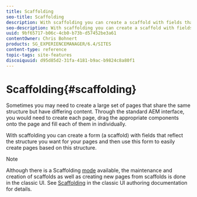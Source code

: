 ```yaml
---
title: Scaffolding
seo-title: Scaffolding
description: With scaffolding you can create a scaffold with fields that reflect the structure you want for your pages and then use this form to easily create pages based on this structure
seo-description: With scaffolding you can create a scaffold with fields that reflect the structure you want for your pages and then use this form to easily create pages based on this structure
uuid: 9bf65717-b06c-4cb0-b73b-d57452be3a61
contentOwner: Chris Bohnert
products: SG_EXPERIENCEMANAGER/6.4/SITES
content-type: reference
topic-tags: site-features
discoiquuid: d95d85d2-31fa-4181-b9ac-b9824c8a80f1
---
```


# Scaffolding{#scaffolding}

Sometimes you may need to create a large set of pages that share the same structure but have differing content. Through the standard AEM interface, you would need to create each page, drag the appropriate components onto the page and fill each of them in individually.

With scaffolding you can create a form (a scaffold) with fields that reflect the structure you want for your pages and then use this form to easily create pages based on this structure.

>[!NOTE]
>
>Although there is a Scaffolding [mode](../../../sites/authoring/using/author-environment-tools.md#page-modes) available, the maintenance and creation of scaffolds as well as creating new pages from scaffolds is done in the classic UI. See [Scaffolding](../../../sites/classic-ui-authoring/using/classic-feature-scaffolding.md) in the classic UI authoring documentation for details.

